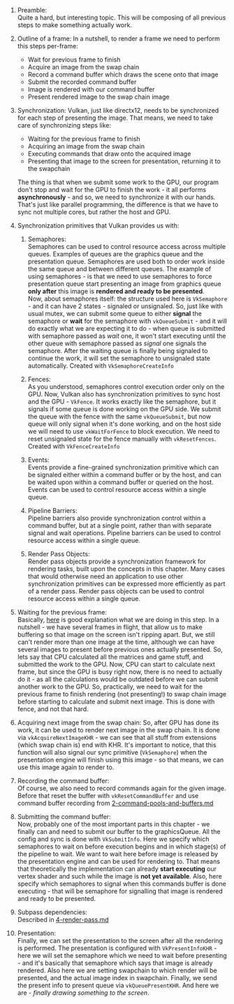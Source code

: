 1. Preamble:  
   Quite a hard, but interesting topic. This will be composing of all
   previous steps to make something actually work.

2. Outline of a frame:
   In a nutshell, to render a frame we need to perform this steps per-frame:
    * Wait for previous frame to finish
    * Acquire an image from the swap chain
    * Record a command buffer which draws the scene onto that image
    * Submit the recorded command buffer
    * Image is rendered with our command buffer
    * Present rendered image to the swap chain image

3. Synchronization:
   Vulkan, just like directx12, needs to be synchronized for each step of
   presenting the image. That means, we need to take care of synchronizing
   steps like:

    * Waiting for the previous frame to finish
    * Acquiring an image from the swap chain
    * Executing commands that draw onto the acquired image
    * Presenting that image to the screen for presentation, returning it to the
      swapchain

   The thing is that when we submit some work to the GPU, our program don't
   stop and wait for the GPU to finish the work - it all performs
   **asynchronously** - and so, we need to synchronize it with our hands.
   That's just like parallel programming, the difference is that we have to
   sync not multiple cores, but rather the host and GPU.

4. Synchronization primitives that Vulkan provides us with:
    1. Semaphores:  
       Semaphores can be used to control resource access across multiple queues.
       Examples of queues are the graphics queue and the presentation queue.
       Semaphores are used both to order work inside the same queue and between
       different queues. The example of using semaphores - is that we need to
       use semaphores to force presentation queue start presenting an image from
       graphics queue **only after** this image is **rendered and ready to be
       presented**.  
       Now, about semaphores itself: the structure used here is
       `VkSemaphore` - and it can have 2 states - signaled or unsignaled. So,
       just like with usual mutex, we can submit some queue to either
       **signal** the semaphore or **wait** for the semaphore with
       `vkQueueSubmit` - and it will do exactly what we are expecting it to
       do - when queue is submitted with semaphore passed as _wait_ one, it
       won't start executing until the other queue with semaphore passed as
       _signal_ one signals the semaphore. After the waiting queue is
       finally being signaled to continue the work, it will set the
       semaphore to unsignaled state automatically.
       Created with `VkSemaphoreCreateInfo`

    2. Fences:  
       As you understood, semaphores control execution order only on the
       GPU. Now, Vulkan also has synchronization primitives to sync host and
       the GPU - `VkFence`. It works exactly like the semaphore, but it
       signals if some queue is done working on the GPU side. We submit the
       queue with the fence with the same `vkQueueSubmit`, but now queue will
       only signal when it's done working, and on the host side we will need
       to use `vkWaitForFence` to block execution. We need to reset unsignaled
       state for the fence manually with `vkResetFences`. Created with
       `VkFenceCreateInfo`

    3. Events:  
       Events provide a fine-grained synchronization primitive which can be
       signaled either within a command buffer or by the host, and can be waited
       upon within a command buffer or queried on the host. Events can be used
       to control resource access within a single queue.

    4. Pipeline Barriers:  
       Pipeline barriers also provide synchronization
       control within a command
       buffer, but at a single point, rather than with separate signal and wait
       operations. Pipeline barriers can be used to control resource access
       within a single queue.

    5. Render Pass Objects:  
       Render pass objects provide a
       synchronization framework for rendering
       tasks, built upon the concepts in this chapter. Many cases that would
       otherwise need an application to use other synchronization primitives can
       be expressed more efficiently as part of a render pass. Render pass
       objects can be used to control resource access within a single queue.

5. Waiting for the previous frame:  
   Basically, [here](https://www.reddit.com/r/vulkan/comments/nbu94q/what_exactly_is_the_definition_of_frames_in_flight/)
   is good explanation what we are doing in this step. In a nutshell - we
   have several frames in flight, that allow us to make buffering so that
   image on the screen isn't ripping apart. But, we still can't render more
   than one image at the time, although we can have several images to
   present before previous ones actually presented. So, lets say that CPU
   calculated all the matrices and game stuff, and submitted the work to the
   GPU. Now, CPU can start to calculate next frame, but since the GPU is
   busy right now, there is no need to actually do it - as all the
   calculations would be outdated before we can submit another work to the
   GPU. So, practically, we need to wait for the previous frame to finish
   rendering (not presenting!) to swap chain image before starting to
   calculate and submit next image. This is done with fence, and not that hard.

6. Acquiring next image from the swap chain:
   So, after GPU has done its work, it can be used to render next image in
   the swap chain. It is done via `vkAcquireNextImageKHR` - we can see that
   all stuff from extensions (which swap chain is) end with KHR. It's
   important to notice, that this function will also signal our sync
   primitive (`VkSemaphore`) when the presentation engine will finish using
   this image - so that means, we can use this image again to render to.

7. Recording the command buffer:  
   Of course, we also need to record commands again for the given image.
   Before that reset the buffer with `vkResetCommandBuffer` and use command
   buffer recording
   from [2-command-pools-and-buffers.md](2-command-pools-and-buffers.md)

8. Submitting the command buffer:  
   Now, probably one of the most important parts in this chapter - we
   finally can and need to submit our buffer to the graphicsQueue. All the
   config and sync is done with `VkSubmitInfo`. Here we specify which
   semaphores to wait on before execution begins and in which stage(s) of the
   pipeline to wait. We want to wait here before image is released by the
   presentation engine and can be used for rendering to. That means that
   theoretically the implementation can already **start executing** our
   vertex shader and such while the image is **not yet available**. Also, here
   specify which semaphores to signal when this commands buffer is done
   executing - that will be semaphore for signalling that image is rendered and
   ready to be presented.

9. Subpass dependencies:  
   Described in [4-render-pass.md](../3-graphics-pipeline/4-render-pass.md)

10. Presentation:  
    Finally, we can set the presentation to the screen after all the
    rendering is performed. The presentation is configured with
    `VkPresentInfoKHR` - here we will set the semaphore which we need to
    wait before presenting - and it's basically that semaphore which says that
    image is already rendered. Also here we are setting swapchain to which 
    render will be presented, and the actual image index in swapchain. 
    Finally, we send the present info to present queue via 
    `vkQueuePresentKHR`. And here we are - _finally drawing something to 
    the screen_.